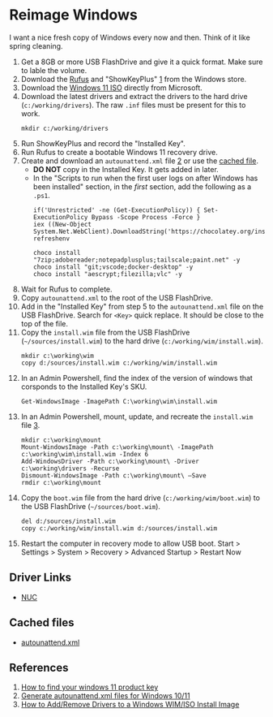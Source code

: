 # Reimage Windows

I want a nice fresh copy of Windows every now and then.
Think of it like spring cleaning.

1. Get a 8GB or more USB FlashDrive and give it a quick format.
   Make sure to lable the volume.
2. Download the [Rufus](https://rufus.ie) and "ShowKeyPlus" [1][ref_1] from the Windows store.
3. Download the [Windows 11 ISO](https://www.microsoft.com/software-download/windows11) directly from Microsoft.
4. Download the latest drivers and extract the drivers to the hard drive (`c:/working/drivers`).
   The raw `.inf` files must be present for this to work.
   ```{ps1}
   mkdir c:/working/drivers
   ```
6. Run ShowKeyPlus and record the "Installed Key".
7. Run Rufus to create a bootable Windows 11 recovery drive.
8. Create and download an `autounattend.xml` file [2][ref_2] or use the [cached file][file_1].
   * **DO NOT** copy in the Installed Key.
     It gets added in later.
   * In the "Scripts to run when the first user logs on after Windows has been installed" section, in the _first_ section, add the following as a `.ps1`.
     ```
     if('Unrestricted' -ne (Get-ExecutionPolicy)) { Set-ExecutionPolicy Bypass -Scope Process -Force }
     iex ((New-Object System.Net.WebClient).DownloadString('https://chocolatey.org/install.ps1'))
     refreshenv

     choco install "7zip;adobereader;notepadplusplus;tailscale;paint.net" -y
     choco install "git;vscode;docker-desktop" -y
     choco install "aescrypt;filezilla;vlc" -y
     ```
9. Wait for Rufus to complete.
10. Copy `autounattend.xml` to the root of the USB FlashDrive.
11. Add in the "Installed Key" from step 5 to the `autounattend.xml` file on the USB FlashDrive.
    Search for `<Key>` quick replace.
    It should be close to the top of the file. 
12. Copy the `install.wim` file from the USB FlashDrive (`~/sources/install.wim`) to the hard drive (`c:/working/wim/install.wim`).
    ```{ps1}
    mkdir c:\working\wim
    copy d:/sources/install.wim c:/working/wim/install.wim
    ```
13. In an Admin Powershell, find the index of the version of windows that corsponds to the Installed Key's SKU.
    ```{ps1}
    Get-WindowsImage -ImagePath C:\working\wim\install.wim
    ```
14. In an Admin Powershell, mount, update, and recreate the `install.wim` file [3][ref_3].
    ```{ps1}
    mkdir c:\working\mount
    Mount-WindowsImage -Path c:\working\mount\ -ImagePath c:\working\wim\install.wim -Index 6
    Add-WindowsDriver -Path c:\working\mount\ -Driver c:\working\drivers -Recurse
    Dismount-WindowsImage -Path c:\working\mount\ –Save
    rmdir c:\working\mount
    ```
15. Copy the `boot.wim` file from the hard drive (`c:/working/wim/boot.wim`) to the USB FlashDrive (`~/sources/boot.wim`).
    ```
    del d:/sources/install.wim
    copy c:/working/wim/install.wim d:/sources/install.wim
    ```
16. Restart the computer in recovery mode to allow USB boot.
    Start > Settings > System > Recovery > Advanced Startup > Restart Now

## Driver Links

* [NUC](https://www.asus.com/us/supportonly/nuc13anbi7/helpdesk_download/)

## Cached files

* [autounattend.xml][file_1]

## References

1. [How to find your windows 11 product key][ref_1]
2. [Generate autounattend.xml files for Windows 10/11][ref_2]
3. [How to Add/Remove Drivers to a Windows WIM/ISO Install Image][ref_3]


[file_1]: ./autounattend.xml
[ref_1]: https://web.archive.org/web/20240524002428/https://www.howtogeek.com/784986/how-to-find-your-windows-11-product-key/ "ShowKeyPlus"
[ref_2]: https://schneegans.de/windows/unattend-generator/
[ref_3]: https://woshub.com/integrate-drivers-to-windows-install-media/
